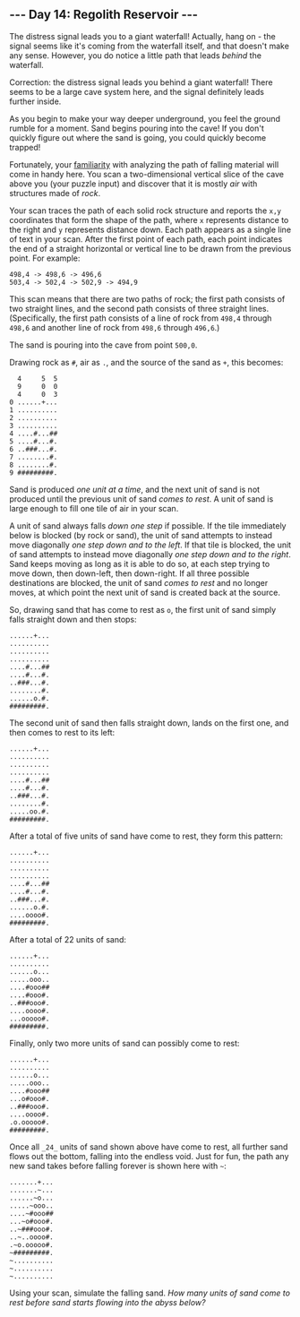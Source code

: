 \--- Day 14: Regolith Reservoir ---
-----------------------------------

The distress signal leads you to a giant waterfall! Actually, hang on - the signal seems like it's coming from the waterfall itself, and that doesn't make any sense. However, you do notice a little path that leads _behind_ the waterfall.

Correction: the distress signal leads you behind a giant waterfall! There seems to be a large cave system here, and the signal definitely leads further inside.

As you begin to make your way deeper underground, you feel the ground rumble for a moment. Sand begins pouring into the cave! If you don't quickly figure out where the sand is going, you could quickly become trapped!

Fortunately, your [familiarity](/2018/day/17) with analyzing the path of falling material will come in handy here. You scan a two-dimensional vertical slice of the cave above you (your puzzle input) and discover that it is mostly _air_ with structures made of _rock_.

Your scan traces the path of each solid rock structure and reports the `x,y` coordinates that form the shape of the path, where `x` represents distance to the right and `y` represents distance down. Each path appears as a single line of text in your scan. After the first point of each path, each point indicates the end of a straight horizontal or vertical line to be drawn from the previous point. For example:

    498,4 -> 498,6 -> 496,6
    503,4 -> 502,4 -> 502,9 -> 494,9
    

This scan means that there are two paths of rock; the first path consists of two straight lines, and the second path consists of three straight lines. (Specifically, the first path consists of a line of rock from `498,4` through `498,6` and another line of rock from `498,6` through `496,6`.)

The sand is pouring into the cave from point `500,0`.

Drawing rock as `#`, air as `.`, and the source of the sand as `+`, this becomes:

    
      4     5  5
      9     0  0
      4     0  3
    0 ......+...
    1 ..........
    2 ..........
    3 ..........
    4 ....#...##
    5 ....#...#.
    6 ..###...#.
    7 ........#.
    8 ........#.
    9 #########.
    

Sand is produced _one unit at a time_, and the next unit of sand is not produced until the previous unit of sand _comes to rest_. A unit of sand is large enough to fill one tile of air in your scan.

A unit of sand always falls _down one step_ if possible. If the tile immediately below is blocked (by rock or sand), the unit of sand attempts to instead move diagonally _one step down and to the left_. If that tile is blocked, the unit of sand attempts to instead move diagonally _one step down and to the right_. Sand keeps moving as long as it is able to do so, at each step trying to move down, then down-left, then down-right. If all three possible destinations are blocked, the unit of sand _comes to rest_ and no longer moves, at which point the next unit of sand is created back at the source.

So, drawing sand that has come to rest as `o`, the first unit of sand simply falls straight down and then stops:

    ......+...
    ..........
    ..........
    ..........
    ....#...##
    ....#...#.
    ..###...#.
    ........#.
    ......o.#.
    #########.
    

The second unit of sand then falls straight down, lands on the first one, and then comes to rest to its left:

    ......+...
    ..........
    ..........
    ..........
    ....#...##
    ....#...#.
    ..###...#.
    ........#.
    .....oo.#.
    #########.
    

After a total of five units of sand have come to rest, they form this pattern:

    ......+...
    ..........
    ..........
    ..........
    ....#...##
    ....#...#.
    ..###...#.
    ......o.#.
    ....oooo#.
    #########.
    

After a total of 22 units of sand:

    ......+...
    ..........
    ......o...
    .....ooo..
    ....#ooo##
    ....#ooo#.
    ..###ooo#.
    ....oooo#.
    ...ooooo#.
    #########.
    

Finally, only two more units of sand can possibly come to rest:

    ......+...
    ..........
    ......o...
    .....ooo..
    ....#ooo##
    ...o#ooo#.
    ..###ooo#.
    ....oooo#.
    .o.ooooo#.
    #########.
    

Once all `_24_` units of sand shown above have come to rest, all further sand flows out the bottom, falling into the endless void. Just for fun, the path any new sand takes before falling forever is shown here with `~`:

    .......+...
    .......~...
    ......~o...
    .....~ooo..
    ....~#ooo##
    ...~o#ooo#.
    ..~###ooo#.
    ..~..oooo#.
    .~o.ooooo#.
    ~#########.
    ~..........
    ~..........
    ~..........
    

Using your scan, simulate the falling sand. _How many units of sand come to rest before sand starts flowing into the abyss below?_


